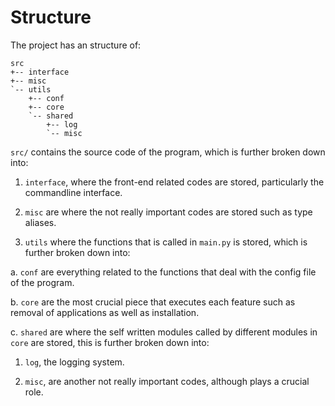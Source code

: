 # Structure

The project has an structure of:

```
src
+-- interface
+-- misc
`-- utils
    +-- conf
    +-- core
    `-- shared
        +-- log
        `-- misc
```

`src/` contains the source code of the program, which is further broken
down into:

1. `interface`, where the front-end related codes are stored,
particularly the commandline interface.

2. `misc` are where the not really important codes are stored such as
type aliases.

3. `utils` where the functions that is called in `main.py` is stored,
which is further broken down into:

a. `conf` are everything related to the functions that deal with the
config file of the program.

b. `core` are the most crucial piece that executes each feature such as
removal of applications as well as installation.

c. `shared` are where the self written modules called by different
modules in `core` are stored, this is further broken down into:

1. `log`, the logging system.

2. `misc`, are another not really important codes, although plays a
crucial role.
